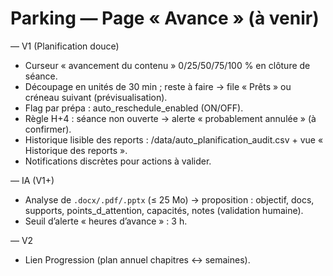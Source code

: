# Parking — Page « Avance » (à venir)

— V1 (Planification douce)
- Curseur « avancement du contenu » 0/25/50/75/100 % en clôture de séance.
- Découpage en unités de 30 min ; reste à faire → file « Prêts » ou créneau suivant (prévisualisation).
- Flag par prépa : auto_reschedule_enabled (ON/OFF).
- Règle H+4 : séance non ouverte → alerte « probablement annulée » (à confirmer).
- Historique lisible des reports : /data/auto_planification_audit.csv + vue « Historique des reports ».
- Notifications discrètes pour actions à valider.

— IA (V1+)
- Analyse de `.docx/.pdf/.pptx` (≤ 25 Mo) → proposition : objectif, docs, supports, points_d_attention, capacités, notes (validation humaine).
- Seuil d’alerte « heures d’avance » : 3 h.

— V2
- Lien Progression (plan annuel chapitres ↔ semaines).
